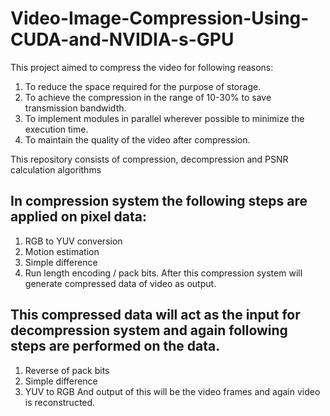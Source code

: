 # Video-Image-Compression-Using-CUDA-and-NVIDIA-s-GPU
This project aimed to compress the video for following reasons:
1. To reduce the space required for the purpose of storage.
2. To achieve the compression in the range of 10-30% to save transmission bandwidth.
3. To implement modules in parallel wherever possible to minimize the execution time.
4. To maintain the quality of the video after compression.

This repository consists of compression, decompression and PSNR calculation algorithms

## In compression system the following steps are applied on pixel data:
1. RGB to YUV conversion
2. Motion estimation
3. Simple difference
4. Run length encoding / pack bits.
After this compression system will generate compressed data of video as output.

## This compressed data will act as the input for decompression system and again following steps are performed on the data.
1. Reverse of pack bits
2. Simple difference
3. YUV to RGB
And output of this will be the video frames and again video is reconstructed.
